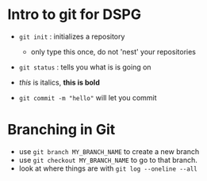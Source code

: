 # Intro to git for DSPG

- `git init` : initializes a repository
	- only type this once, do not 'nest' your repositories
- `git status` : tells you what is is going on

- *this* is italics, **this is bold**

- `git commit -m "hello"` will let you commit

# Branching in Git
- use `git branch MY_BRANCH_NAME` to create a new branch
- use `git checkout MY_BRANCH_NAME` to go to that branch.
- look at where things are with `git log --oneline --all`
